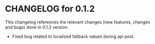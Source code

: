 # CHANGELOG for 0.1.2

This changelog references the relevant changes (new features, changes and bugs) done in 0.1.2 version.

  * Fixed bug related to localized fallback values during api post.
